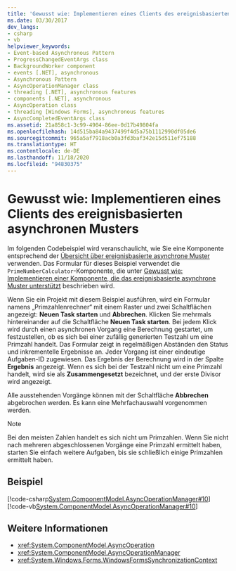 ```yaml
---
title: 'Gewusst wie: Implementieren eines Clients des ereignisbasierten asynchronen Musters'
ms.date: 03/30/2017
dev_langs:
- csharp
- vb
helpviewer_keywords:
- Event-based Asynchronous Pattern
- ProgressChangedEventArgs class
- BackgroundWorker component
- events [.NET], asynchronous
- Asynchronous Pattern
- AsyncOperationManager class
- threading [.NET], asynchronous features
- components [.NET], asynchronous
- AsyncOperation class
- threading [Windows Forms], asynchronous features
- AsyncCompletedEventArgs class
ms.assetid: 21a858c1-3c99-4904-86ee-0d17b49804fa
ms.openlocfilehash: 14d515ba84a9437499f4d5a75b1112990df05de6
ms.sourcegitcommit: 965a5af7918acb0a3fd3baf342e15d511ef75188
ms.translationtype: HT
ms.contentlocale: de-DE
ms.lasthandoff: 11/18/2020
ms.locfileid: "94830375"
---
```

# <a name="how-to-implement-a-client-of-the-event-based-asynchronous-pattern"></a>Gewusst wie: Implementieren eines Clients des ereignisbasierten asynchronen Musters
Im folgenden Codebeispiel wird veranschaulicht, wie Sie eine Komponente entsprechend der [Übersicht über ereignisbasierte asynchrone Muster](event-based-asynchronous-pattern-overview.md) verwenden. Das Formular für dieses Beispiel verwendet die `PrimeNumberCalculator`-Komponente, die unter [Gewusst wie: Implementieren einer Komponente, die das ereignisbasierte asynchrone Muster unterstützt](component-that-supports-the-event-based-asynchronous-pattern.md) beschrieben wird.  
  
 Wenn Sie ein Projekt mit diesem Beispiel ausführen, wird ein Formular namens „Primzahlenrechner“ mit einem Raster und zwei Schaltflächen angezeigt: **Neuen Task starten** und **Abbrechen**. Klicken Sie mehrmals hintereinander auf die Schaltfläche **Neuen Task starten**. Bei jedem Klick wird durch einen asynchronen Vorgang eine Berechnung gestartet, um festzustellen, ob es sich bei einer zufällig generierten Testzahl um eine Primzahl handelt. Das Formular zeigt in regelmäßigen Abständen den Status und inkrementelle Ergebnisse an. Jeder Vorgang ist einer eindeutige Aufgaben-ID zugewiesen. Das Ergebnis der Berechnung wird in der Spalte **Ergebnis** angezeigt. Wenn es sich bei der Testzahl nicht um eine Primzahl handelt, wird sie als **Zusammengesetzt** bezeichnet, und der erste Divisor wird angezeigt.  
  
 Alle ausstehenden Vorgänge können mit der Schaltfläche **Abbrechen** abgebrochen werden. Es kann eine Mehrfachauswahl vorgenommen werden.  
  
> [!NOTE]
> Bei den meisten Zahlen handelt es sich nicht um Primzahlen. Wenn Sie nicht nach mehreren abgeschlossenen Vorgänge eine Primzahl ermittelt haben, starten Sie einfach weitere Aufgaben, bis sie schließlich einige Primzahlen ermittelt haben.  
  
## <a name="example"></a>Beispiel  
 [!code-csharp[System.ComponentModel.AsyncOperationManager#10](snippets/component-that-supports-the-event-based-asynchronous-pattern/csharp/primenumbercalculatormain.cs#10)]
 [!code-vb[System.ComponentModel.AsyncOperationManager#10](snippets/component-that-supports-the-event-based-asynchronous-pattern/vb/primenumbercalculatormain.vb#10)]  
  
## <a name="see-also"></a>Weitere Informationen

- <xref:System.ComponentModel.AsyncOperation>
- <xref:System.ComponentModel.AsyncOperationManager>
- <xref:System.Windows.Forms.WindowsFormsSynchronizationContext>
